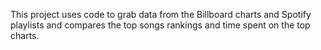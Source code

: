 This project uses code to grab data from the Billboard charts and Spotify playlists and compares the top songs rankings and time spent on the top charts. 
